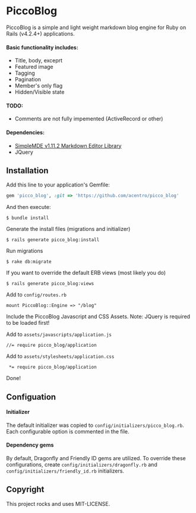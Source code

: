 # PiccoBlog

PiccoBlog is a simple and light weight markdown blog engine for Ruby on Rails (v4.2.4+) applications. 

#### Basic functionality includes:

- Title, body, exceprt
- Featured image
- Tagging
- Pagination
- Member's only flag
- Hidden/Visible state

#### TODO:
- Comments are not fully impemented (ActiveRecord or other)

#### Dependencies:
- [SimpleMDE v1.11.2 Markdown Editor Library](https://simplemde.com)
- JQuery

## Installation

Add this line to your application's Gemfile:
```Ruby
gem 'picco_blog', :git => 'https://github.com/acentro/picco_blog'
```

And then execute:
```
$ bundle install
```

Generate the install files (migrations and initializer)
```
$ rails generate picco_blog:install
```

Run migrations
```
$ rake db:migrate
```

If you want to override the default ERB views (most likely you do)
```
$ rails generate picco_blog:views
```

Add to `config/routes.rb`
```
mount PiccoBlog::Engine => "/blog"
```

Include the PiccoBlog Javascript and CSS Assets. Note: JQuery is required to be loaded first!

Add to `assets/javascripts/application.js`
```
//= require picco_blog/application
```

Add to `assets/stylesheets/application.css`
```
 *= require picco_blog/application
```


Done!

## Configuation

#### Initializer
The default initializer was copied to `config/initializers/picco_blog.rb`. Each configurable option is commented in the file. 

#### Dependency gems
By default, Dragonfly and Friendly ID gems are utilized. To override these configurations, create `config/initializers/dragonfly.rb` and `config/initializers/friendly_id.rb` initializers.

## Copyright
This project rocks and uses MIT-LICENSE.
